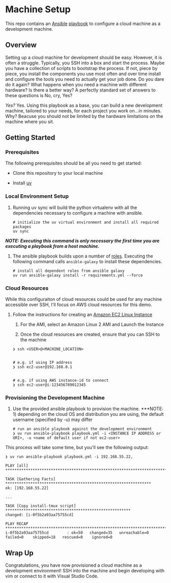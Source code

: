 Machine Setup
========

This repo contains an [Ansible](https://www.ansible.com/) [playbook](https://www.tutorialspoint.com/ansible/ansible_playbooks.htm) to configure a cloud machine as a development machine.

## Overview

Setting up a cloud machine for development should be easy. However, it is often a struggle. Typically, you SSH into a box and start the process. Maybe you have a collection of scripts to bootstrap the process. If not, piece by piece, you install the components you use most often and over time install and configure the tools you need to actually get your job done. Do you dare do it again? What happens when you need a machine with different hardware? Is there a better way? A perfectly standard set of answers to these questions is No, cry, Yes?

*Yes?* Yes. Using this playbook as a base, you can build a new development machine, tailored to your needs, for each project you work on...in minutes. Why? Beacuse you should not be limited by the hardware limitations on the machine where you sit.

## Getting Started

### Prerequisites
The following prerequisites should be all you need to get started:

- Clone this repository to your local machine

- Install [uv](https://docs.astral.sh/uv/getting-started/installation/)


### Local Environment Setup

1. Running uv sync will build the python virtualenv with all the dependencies necessary to configure a machine with ansible.

    ```
    # initialize the uv virtual environment and install all required packages
    uv sync
    ```

***NOTE: Executing this command is only necessary the first time you are executing a playbook from a host machine.***
1. The ansible playbook builds upon a number of [roles](https://docs.ansible.com/ansible/latest/user_guide/playbooks_reuse_roles.html). Executing the following command calls `ansible-galaxy` to install these dependencies.

    ```
    # install all dependent roles from ansible galaxy
    uv run ansible-galaxy install -r requirements.yml --force
    ```

### Cloud Resources

While this configuraiton of cloud resources could be used for any machine accessible over SSH, I'll focus on AWS cloud resources for this demo.

1. Follow the instructions for creating an [Amazon EC2 Linux Instance](https://docs.aws.amazon.com/AWSEC2/latest/UserGuide/EC2_GetStarted.html)

    1. For the AMI, select an Amazon Linux 2 AMI and Launch the Instance

    1. Once the cloud resources are created, ensure that you can SSH to the machine

    ```
    ❯ ssh <USER>@<MACHINE_LOCATION>


    # e.g. if using IP address
    ❯ ssh ec2-user@192.168.0.1


    # e.g. if using AWS instance-id to connect
    ❯ ssh ec2-user@i-123456789012345
    ```

### Provisioning the Development Machine

1. Use the provided ansible playbook to provision the machine. ***NOTE: 1) depending on the cloud OS and distribution you are using, the default username (specified by -u) may differ

    ```
    # run an ansible playbook against the development environment
    ❯ uv run ansible-playbook playbook.yml -i <INSTANCE IP ADDRESS or URI>, -u <name of default user if not ec2-user>
    ```


This process will take some time, but you'll see the following output:

    ❯ uv run ansible-playbook playbook.yml -i 192.168.55.22,

    PLAY [all] ****************************************************************************

    TASK [Gathering Facts] ****************************************************************
    ok: [192.168.55.22]

    ...

    TASK [Copy install-tmux script] *******************************************************
    changed: [i-0f5b2a93aa75755cd]

    PLAY RECAP ****************************************************************************
    i-0f5b2a93aa75755cd        : ok=50   changed=35   unreachable=0    failed=0    skipped=18   rescued=0    ignored=0


## Wrap Up
Congratulations, you have now provisioned a cloud machine as a development environment! SSH into the machine and begin developing with vim or connect to it with Visual Studio Code.

